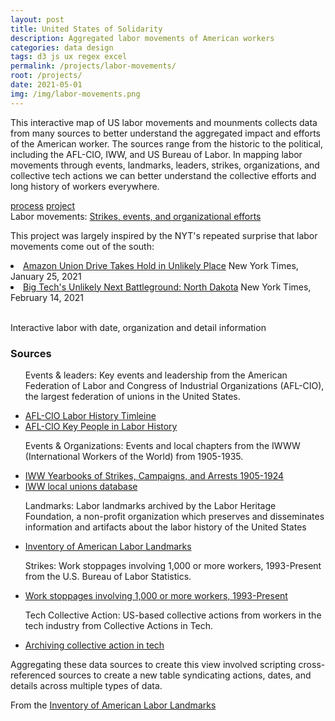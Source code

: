 ```yaml
---
layout: post
title: United States of Solidarity
description: Aggregated labor movements of American workers
categories: data design
tags: d3 js ux regex excel
permalink: /projects/labor-movements/
root: /projects/
date: 2021-05-01
img: /img/labor-movements.png
---
```

This interactive map of US labor movements and mounments collects data from many sources to better understand the aggregated impact and efforts of the American worker. The sources range from the historic to the political, including the AFL-CIO, IWW, and US Bureau of Labor. In mapping labor movements through events, landmarks, leaders, strikes, organizations, and collective tech actions we can better understand the collective efforts and long history of workers everywhere.

<div class="materials center">
	<a href="https://github.com/papermashea/interactiveLabor" target="_blank" class="post-resource" id="sources">process</a>
	<a href="https://papermashea.github.io/interactiveLabor/" target="_blank" class="post-resource" id="sources">project</a>
</div>

<div class="img_full">
		<img class="col three" src="{{ site.baseurl }}/img/labor-movements/map.png" alt="" title="labor movements map"/>
</div>
<div class="col three caption">
	Labor movements: <a href="https://papermashea.github.io/interactiveLabor/" target="_blank">Strikes, events, and organizational efforts</a>
</div>
<p>
This project was largely inspired by the NYT's repeated surprise that labor movements come out of the south:
	<li><a href="https://www.nytimes.com/2021/01/25/business/amazon-union-alabama.html" target="_blank">Amazon Union Drive Takes Hold in Unlikely Place</a> New York Times, January 25, 2021</li>
	<li><a href="https://www.nytimes.com/2021/02/14/technology/north-dakota-tech-apps.html" target="_blank">Big Tech's Unlikely Next Battleground: North Dakota</a> New York Times, February 14, 2021</li>
</p>
<div class="img_row">
	<img class="col one" src="{{ site.baseurl }}/img/labor-movements/detail1.png" alt="" title="labor map detail"/>
	<img class="col one" src="{{ site.baseurl }}/img/labor-movements/detail2.png" alt="" title="labor map detail"/>
	<img class="col one" src="{{ site.baseurl }}/img/labor-movements/detail3.png" alt="" title="labor map detail"/>
</div>
<div class="col three caption">
	Interactive labor with date, organization and detail information
</div>

<h3>Sources</h3>
<ul>
	<p class="">Events & leaders: Key events and leadership from the American Federation of Labor and Congress of Industrial Organizations (AFL-CIO), the largest federation of unions in the United States.
	<li><a href="https://aflcio.org/about-us/history" target="_blank">AFL-CIO Labor History Timleine</a></li>
	<li><a href="https://aflcio.org/about/history/labor-history-people" target="_blank">AFL-CIO Key People in Labor History</a></li>
	</p>
	<p class="">Events & Organizations: Events and local chapters from the IWWW (International Workers of the World) from 1905-1935.
		<li><a href="https://depts.washington.edu/iww/yearbook_intro.shtml" target="_blank">IWW Yearbooks of Strikes, Campaigns, and Arrests 1905-1924</a></li>
		<li><a href="https://depts.washington.edu/iww/locals.shtml" target="_blank">IWW local unions database</a></li>
	</p>
	<p class="">Landmarks: Labor landmarks archived by the Labor Heritage Foundation, a non-profit organization which preserves and disseminates information and artifacts about the labor history of the United States
		<li><a href="https://www.laborheritage.org/inventory-of-american-labor-landmarks/" target="_blank">Inventory of American Labor Landmarks</a></li>
	</p>
	<p class="">Strikes: Work stoppages involving 1,000 or more workers, 1993-Present from the U.S. Bureau of Labor Statistics.
		<li><a href="https://www.bls.gov/web/wkstp/monthly-listing.htm" target="_blank">Work stoppages involving 1,000 or more workers, 1993-Present</a></li>
	</p>
	<p class="">Tech Collective Action: US-based collective actions from workers in the tech industry from Collective Actions in Tech.
		<li><a href="https://collectiveaction.tech/" target="_blank">Archiving collective action in tech</a></li>
	</p>
</ul>
<p class="">
Aggregating these data sources to create this view involved scripting cross-referenced sources to create a new table syndicating actions, dates, and details across multiple types of data.
</p>

<div class="img_full">
		<img class="col three" src="{{ site.baseurl }}/img/labor-movements/filter.png" alt="" title="filtered labor landmarks map"/>
</div>
<div class="col three caption">
	From the <a href="https://www.laborheritage.org/inventory-of-american-labor-landmarks/" target="_blank">Inventory of American Labor Landmarks</a>
</div>